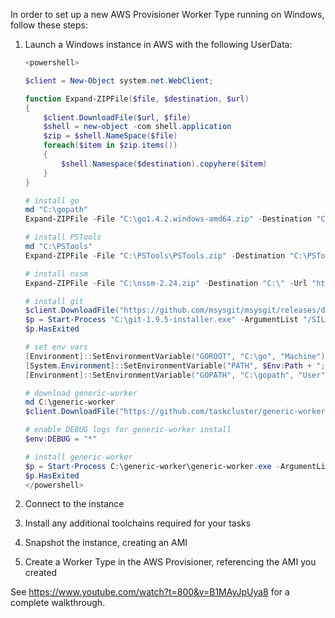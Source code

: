 In order to set up a new AWS Provisioner Worker Type running on Windows, follow these steps:

1. Launch a Windows instance in AWS with the following UserData:

   ```powershell
   <powershell>
   
   $client = New-Object system.net.WebClient;
   
   function Expand-ZIPFile($file, $destination, $url)
   {
       $client.DownloadFile($url, $file)
       $shell = new-object -com shell.application
       $zip = $shell.NameSpace($file)
       foreach($item in $zip.items())
       {
           $shell.Namespace($destination).copyhere($item)
       }
   }
   
   # install go
   md "C:\gopath"
   Expand-ZIPFile -File "C:\go1.4.2.windows-amd64.zip" -Destination "C:\" -Url "https://storage.googleapis.com/golang/go1.4.2.windows-amd64.zip"
   
   # install PSTools
   md "C:\PSTools"
   Expand-ZIPFile -File "C:\PSTools\PSTools.zip" -Destination "C:\PSTools" -Url "https://download.sysinternals.com/files/PSTools.zip"
   
   # install nssm
   Expand-ZIPFile -File "C:\nssm-2.24.zip" -Destination "C:\" -Url "http://www.nssm.cc/release/nssm-2.24.zip"
   
   # install git
   $client.DownloadFile("https://github.com/msysgit/msysgit/releases/download/Git-1.9.5-preview20150319/Git-1.9.5-preview20150319.exe", "C:\git-1.9.5-installer.exe")
   $p = Start-Process "C:\git-1.9.5-installer.exe" -ArgumentList "/SILENT" -Wait -PassThru
   $p.HasExited
   
   # set env vars
   [Environment]::SetEnvironmentVariable("GOROOT", "C:\go", "Machine")
   [System.Environment]::SetEnvironmentVariable("PATH", $Env:Path + ";C:\go\bin;C:\Program Files (x86)\Git\cmd", "Machine")
   [Environment]::SetEnvironmentVariable("GOPATH", "C:\gopath", "User")
   
   # download generic-worker
   md C:\generic-worker
   $client.DownloadFile("https://github.com/taskcluster/generic-worker/releases/download/v1.0.11/generic-worker-windows-amd64.exe", "C:\generic-worker\generic-worker.exe")
   
   # enable DEBUG logs for generic-worker install
   $env:DEBUG = "*"
   
   # install generic-worker
   $p = Start-Process C:\generic-worker\generic-worker.exe -ArgumentList "install --config C:\\generic-worker\\generic-worker.config" -wait -NoNewWindow -PassThru -RedirectStandardOutput C:\generic-worker\install.log -RedirectStandardError C:\generic-worker\install.err
   $p.HasExited
   </powershell>
   ```
2. Connect to the instance
3. Install any additional toolchains required for your tasks
4. Snapshot the instance, creating an AMI
5. Create a Worker Type in the AWS Provisioner, referencing the AMI you created

See https://www.youtube.com/watch?t=800&v=B1MAyJpUya8 for a complete walkthrough.
